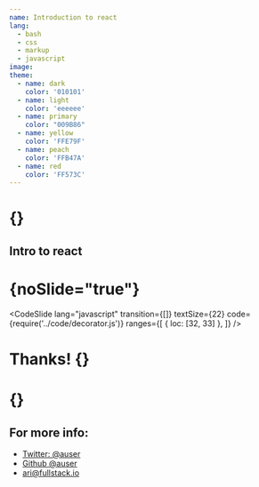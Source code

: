 ```yaml
---
name: Introduction to react
lang:
  - bash
  - css
  - markup
  - javascript
image:
theme:
  - name: dark
    color: '010101'
  - name: light
    color: 'eeeeee'
  - name: primary
    color: "009B86"
  - name: yellow
    color: 'FFE79F'
  - name: peach
    color: 'FFB47A'
  - name: red
    color: 'FF573C'
---
```


# {}

## Intro to react

# {noSlide="true"}

<CodeSlide
 lang="javascript"
 transition={[]}
 textSize={22}
 code={require('../code/decorator.js')}
     ranges={[
            { loc: [32, 33] },
          ]} />

# Thanks! {}

# {}

## For more info:

* [Twitter: @auser](http://twitter.com/auser)
* [Github @auser](http://github.com/auser)
* [ari@fullstack.io](mailto:ari@fullstack.io)
